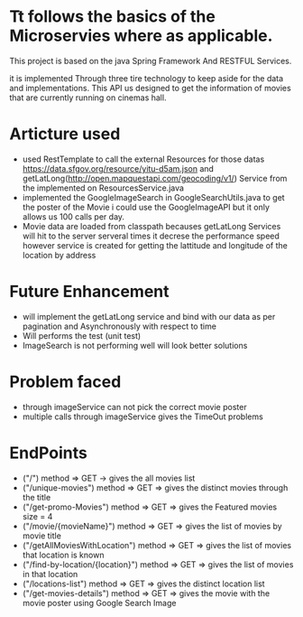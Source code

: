 # Tt follows the basics of the Microservies where as applicable.

This project is based on the java Spring Framework And RESTFUL Services.

it is implemented Through three tire technology to keep  aside for the data and implementations.
This API us designed to get the information of movies that are currently running on cinemas hall.

# Articture used
  * used RestTemplate to call the external Resources for those datas https://data.sfgov.org/resource/yitu-d5am.json and getLatLong(http://open.mapquestapi.com/geocoding/v1/) Service from the implemented on ResourcesService.java
  * implemented the GoogleImageSearch in GoogleSearchUtils.java to get the poster of the Movie i could use the GoogleImageAPI but it only allows us 100 calls per day.
  * Movie data are loaded from classpath becauses getLatLong Services will hit to the server serveral times it decrese the performance speed however service is created for getting the lattitude and longitude of the location by address
  
  # Future Enhancement
  * will implement the getLatLong service and bind with our data as per pagination and Asynchronously with respect to time
  * Will performs the test (unit test)
  * ImageSearch is not performing well will look better solutions
  
  # Problem faced
  * through imageService can not pick the correct movie poster
  * multiple calls through imageService gives the TimeOut problems


# EndPoints
* ("/") method => GET -> gives the all movies list
* ("/unique-movies") method => GET => gives the distinct movies through the title
* ("/get-promo-Movies") method => GET => gives the Featured movies size = 4
* ("/movie/{movieName}") method => GET => gives the list of movies by movie title
* ("/getAllMoviesWithLocation") method => GET => gives the list of movies that location is known
* ("/find-by-location/{location}") method => GET => gives the list of movies in that location
* ("/locations-list") method => GET => gives the distinct location list 
* ("/get-movies-details") method => GET => gives the movie with the movie poster using Google Search Image 

